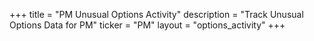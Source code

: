 +++
title = "PM Unusual Options Activity"
description = "Track Unusual Options Data for PM"
ticker = "PM"
layout = "options_activity"
+++

